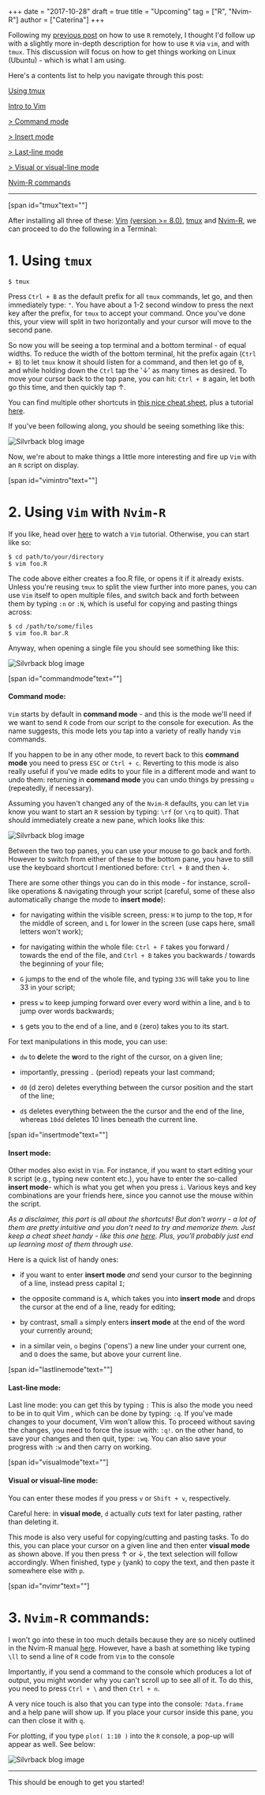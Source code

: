 +++
date = "2017-10-28"
draft = true
title = "Upcoming"
tag = ["R", "Nvim-R"]
author = ["Caterina"]
+++

Following my [previous post](https://thedatateam.silvrback.com/using-vim-with-r) on how to use `R` remotely, I thought I'd follow up with a slightly more in-depth description for how to use `R` via `vim`, and with `tmux`. This discussion will focus on how to get things working on Linux (Ubuntu) - which is what I am using.

Here's a contents list to help you navigate through this post:

[Using tmux](#tmux) 

[Intro to Vim](#vimintro) 

[> Command mode](#commandmode) 

[> Insert mode](#insertmode) 

[> Last-line mode](#lastlinemode) 
	
[> Visual or visual-line mode](#visualmode)

[Nvim-R commands](#nvimr)


---
 [span id="tmux"text=""]


After installing all three of these: [Vim](https://help.ubuntu.com/community/VimHowto) [(version >= 8.0)](https://itsfoss.com/vim-8-release-install/), [tmux](https://www.digitalocean.com/community/tutorials/how-to-install-and-use-tmux-on-ubuntu-12-10--2) and [Nvim-R](https://raw.githubusercontent.com/jalvesaq/Nvim-R/master/doc/Nvim-R.txt), we can proceed to do the following in a Terminal:

# 1. Using `tmux`

```
$ tmux 

```

Press `Ctrl + B` as the default prefix for all `tmux` commands, let go, and then immediately type: `"`. You have about a 1-2 second window to press the next key after the prefix, for `tmux` to accept your command. Once you've done this, your view will split in two horizontally and your cursor will move to the second pane. 

So now you will be seeing a top terminal and a bottom terminal - of equal widths. To reduce the width of the bottom terminal, hit the prefix again (`Ctrl + B`) to let `tmux` know it should listen for a command, and then let go of `B`, and while holding down the `Ctrl` tap the  '&darr;' as many times as desired. To move your cursor back to the top pane, you can hit: `Ctrl + B` again, let both go this time, and then quickly tap &uarr;. 

You can find multiple other shortcuts in [this nice cheat sheet](https://linuxacademy.com/blog/linux/tmux-cheat-sheet/), plus a tutorial [here](https://www.youtube.com/watch?v=nD6g-rM5Bh0).

If you've been following along, you should be seeing something like this:

![Silvrback blog image ](https://silvrback.s3.amazonaws.com/uploads/fd4862f6-082e-46a0-b2f0-a8ca14c7956a/R_via_Vim_1.png)

Now, we're about to make things a little more interesting and fire up `Vim` with an `R` script on display.


[span id="vimintro"text=""]

# 2. Using `Vim` with `Nvim-R`

If you like, head over [here](https://www.youtube.com/watch?v=SI8TeVMX8pk) to watch a `Vim` tutorial. Otherwise, you can start like so:

```
$ cd path/to/your/directory
$ vim foo.R
```
The code above either creates a foo.R file, or opens it if it already exists. Unless you're reusing `tmux` to split the view further into more panes, you can use `Vim` itself to open multiple files, and switch back and forth between them by typing `:n` or `:N`, which is useful for copying and pasting things across:

```
$ cd /path/to/some/files
$ vim foo.R bar.R
```

 Anyway, when opening a single file you should see something like this:

![Silvrback blog image ](https://silvrback.s3.amazonaws.com/uploads/7392ec65-839b-448a-8e4c-cac9e804ee2d/R_via_Vim_2.png)



[span id="commandmode"text=""]

#### Command mode:

`Vim` starts by default in **command mode** - and this is the mode we'll need if we want to send `R` code from our script to the console for execution. As the name suggests, this mode lets you tap into a variety of really handy `Vim` commands. 

If you happen to be in any other mode, to revert back to this **command mode** you need to press `ESC` or `Ctrl + c`. Reverting to this mode is also really useful if you've made edits to your file in a different mode and want to undo them: returning in **command mode** you can undo things by pressing `u` (repeatedly, if necessary).

Assuming you haven't changed any of the `Nvim-R` defaults, you can let `Vim` know you want to start an `R` session by typing: `\rf` (or `\rq` to quit). That should immediately create a new pane, which looks like this:

![Silvrback blog image ](https://silvrback.s3.amazonaws.com/uploads/35f27d72-ea82-4a49-8bd4-a766ef286076/R_via_Vim_3.png) 

Between the two top panes, you can use your mouse to go back and forth. However to switch from either of these to the bottom pane, you have to still use the keyboard shortcut I mentioned before:  `Ctrl + B` and then &darr;.

There are some other things you can do in this mode - for instance, scroll-like operations & navigating through your script (careful, some of these also automatically change the mode to **insert mode**):

* for navigating within the visible screen, press: `H` to jump to the top, `M` for the middle of screen, and `L` for lower in the screen (use caps here, small letters won't work);

* for navigating within the whole file: `Ctrl + F` takes you forward / towards the end of the file, and `Ctrl + B` takes you backwards / towards the beginning of your file;

* `G` jumps to the end of the whole file, and typing `33G` will take you to line 33 in your script;

* press `w` to keep jumping forward over every word within a line, and `b` to jump over words backwards;

* `$` gets you to the end of a line, and `0` (zero) takes you to its start.

For text manipulations in this mode, you can use:

* `dw` to **d**elete the **w**ord to the right of the cursor, on a given line;

* importantly, pressing `.` (period) repeats your last command;

* `d0` (d zero) deletes everything between the cursor position and the start of the line;

* `d$` deletes everything between the the cursor and the end of the line, whereas `10dd` deletes 10 lines beneath the current line. 



[span id="insertmode"text=""]

#### Insert mode:

Other modes also exist in `Vim`. For instance, if you want to start editing your `R` script (e.g., typing new content etc.), you have to enter the so-called **insert mode**- which is what you get when you press `i`. Various keys and key combinations are your friends here, since you cannot use the mouse within the script.

_As a disclaimer, this part is all about the shortcuts! But don't worry - a lot of them are pretty intuitive and you don't need to try and memorize them. Just keep a cheat sheet handy - like this one [here](https://vim.rtorr.com/). Plus, you'll probably just end up learning most of them through use._

Here is a quick list of handy ones:

* if you want to enter **insert mode** _and_ send your cursor to the beginning of a line, instead press capital `I`;

* the opposite command is `A`, which takes you into **insert mode** and drops the cursor at the end of a line, ready for editing;

* by contrast, small `a` simply enters **insert mode** at the end of the word your currently around;

* in a similar vein, `o` begins ('opens') a new line under your current one, and `O` does the same, but above your current line.



[span id="lastlinemode"text=""]

#### Last-line mode:

Last line mode: you can get this by typing `:` This is also the mode you need to be in to quit Vim , which can be done by typing: `:q`. If you've made changes to your document, Vim won't allow this. To proceed without saving the changes, you need to force the issue with: `:q!`. on the other hand, to save your changes and then quit, type: `:wq`. You can also save your progress with `:w` and then carry on working.


[span id="visualmode"text=""]

#### Visual or visual-line mode:

You can enter these modes if you press `v` or `Shift + v`, respectively.

Careful here: in **visual mode**, `d` actually _cuts_ text for later pasting, rather than deleting it.

This mode is also very useful for copying/cutting and pasting tasks. To do this, you can place your cursor on a given line and then enter **visual mode** as shown above. If you then press &uarr; or &darr;, the text selection will follow accordingly. When finished, type `y` (yank) to copy the text, and then paste it somewhere else with `p`.


[span id="nvimr"text=""]

# 3. `Nvim-R` commands:

I won't go into these in too much details because they are so nicely outlined in the Nvim-R manual [here](https://raw.githubusercontent.com/jalvesaq/Nvim-R/master/doc/Nvim-R.txt). However, have a bash at something like typing `\ll` to send a line of `R` code from `Vim` to the console

Importantly, if you send a command to the console which produces a lot of output, you might wonder why you can't scroll up to see all of it. To do this, you need to press `Ctrl + \` and then `Ctrl + n`.

A very nice touch is also that you can type into the console: `?data.frame` and a help pane will show up. If you place your cursor inside this pane, you can then close it with `q`.

For plotting, if you type `plot( 1:10 )` into the `R` console, a pop-up will appear as well. See below:

![Silvrback blog image ](https://silvrback.s3.amazonaws.com/uploads/efdc7591-5108-4aeb-a5dd-011fa21661b8/R_via_Vim_4.png)




---

This should be enough to get you started!







<!-- I recently needed a much more stripped down version of R, but with this same crucial dynamic: creating and saving code in an `R` script
Vim usage notes based on YouTube:

When done on a local machine, this creates a pop-up for a very basic plot. So I am assuming that if the process originates from the remote, without X11 forwarding this will not show up... So this would be a hurdle to get around, if you are planning on lots of data vis work...-->

